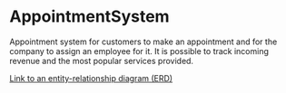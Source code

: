 # AppointmentSystem

Appointment system for customers to make an appointment and for the company to assign an employee for it. It is possible to track incoming revenue and the most popular services provided. 

<a href="https://www.draw.io/?lightbox=1&target=blank&highlight=0000ff&edit=_blank&layers=1&nav=1&title=Tietokantasovellus.drawio#R7Vptc5s4EP41nul1JhlAgM1HO07T3kzn0rp3bT5lMMg2E0CckGO7v74SksyLsCGOcROn%2FZCiZbWg3WdXzwr3wFW0vsFusviMfBj2DM1f98C4ZxgOMOlfJthwgWX1uWCOA5%2BL9FwwCX5CIdSEdBn4MC0pEoRCEiRloYfiGHqkJHMxRquy2gyF5acm7hwqgonnhqr0e%2BCTBZcOLC2Xf4TBfCGfrGviTuRKZSFIF66PVgURuO6BK4wQ4VfR%2BgqGzHfSL3zehx13ty%2BGYUzaTLj%2B8tEeT%2F59cP77uvRn%2F9ykX8zlhbDy6IZLseCeYYfU3ihN3Ji9NdkIV9j%2FL9mrjlaLgMALetuj8iFViRGO3DBXoFdz8X9maYql5F3y8Jd4IzbxU0zgHGJVT0roYvhriOmzbHoK8WPgwXthpjq50erzV0YQccNbHEi9MVpOqS3liSlxMbknQST0vtErKosSVRXGfjtFz409GlgofDiiyQAzF7XzocDidu1GtugJX%2FN4RXOYKi1IFNKRTi%2FdNOFpNQvW7JkjFXYSQxATuC6IBAxvIIogwRuqIu4C07y0%2BCRRFQYOH67yFNNlii2K6SWFrkjr%2BdZ4jnx6IcD%2FhEQAHSZCW9jHroz%2FhOAgnqsaS4r9Zq3ETdMVwv5%2BLRglIdpA%2BHpxpMvSKlAE5LgII6MORkZXMDIVGA2TBAUxidgyqz6j6yRlN6UEowd4hUKEqSRGMdUczYIwrIjcMJjHdOhRsxRKYMS8FtBtayhuRIHvs8eM6uKC0TL2WRTG2pEy2mmR0WZNJDoLhKUE4hbiFMUtYoBhGvx0p5kC808Wv%2Bz9rFHPGjPvLwlKOVXRC8EI4YzUhIKghJcRj%2BbhNzYYU5wcJwPs5gyoq6Odud2pKaMVh9OdbsiIWQ7mgu%2BpK%2FDmR3Fwx6JwaVhyPF6LsPDRRo7WAflRuC5Oo8N8FhvISTsjAP0SK1T93%2BBfKcMwdEnwWOaSdU4XT7hlUCuEV3cuncK%2Ffr8cbeDIrJM2U7TEHhRmimSwYplm7BMtUyozh0SxnKFk65jDgSP5%2FuHIOQQAOdwuNc0uQ043Bk2YYyNaVihZy4rwfkxxBzZz8ReCPUbSzAJCBiWA6NrgUOiZdnWvsJyuoDa3PnyaXH%2B9M%2FoLMLT%2B%2Fv5Z09Y1W4PkODOUvahK9diNC17xGVnSB8lapXmlnV5LNymBUYE9ceM72NPZMAFDK%2B9IBlB3pK6IQG20DZWSHZHZ8440yajF%2FTP7WjfHzy5TXTTlL5jggxb0pjuCXw%2BnXcSylP2qj8%2BJdQKlgrcOTHdxsf8wz2Pu%2FlaZH5Z3%2F2cQT7P%2FRMMdkwGj3xFuDoPNgajh3m%2BxCzaSUPCiYFg94bGq9aMt7PR%2B2ZDZrxjqGmbPbowlXLYQuSvcaehuCmi8K4GxHpqtYLavhSmibC8czw1mpl5hv85pYQaMGpid%2BhibbJKmA%2BrmTycvmJXalRZH18x25Kc7VgrUzxcT%2FpVMcdirZp622ex6%2B5S0E9R1l39o56GF2HL2sUPdAIfSzr7%2BRMNdF%2Brdh1BTWeveF2rg9Ew7SeVL8LblLwDupI0kqGsk315kTEOJjPa7I1PXqlUio59%2FZLa1VsZl8LvjMuguLsdAslbG8fb4ueAvUOMv0Jm%2FuvpI%2BrKOHGQv8sq%2Beym9YBUHBx85DE7bC0qYv%2FGNzKp2a7baMpy0XJq7f3P5lrYxa3CyuNBh%2FjNbnl75b5XB9S8%3D">Link to an entity-relationship diagram (ERD)</a>


